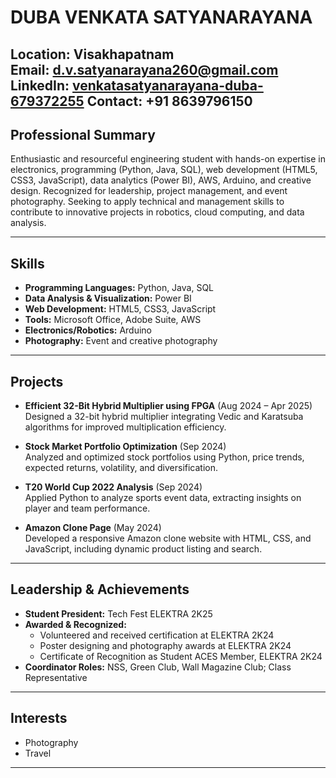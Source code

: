 # DUBA VENKATA SATYANARAYANA

**Location:** Visakhapatnam  
**Email:** d.v.satyanarayana260@gmail.com  
**LinkedIn:** [venkatasatyanarayana-duba-679372255](https://www.linkedin.com/in/venkatasatyanarayana-duba-679372255)
**Contact:** +91 8639796150
---

## Professional Summary

Enthusiastic and resourceful engineering student with hands-on expertise in electronics, programming (Python, Java, SQL), web development (HTML5, CSS3, JavaScript), data analytics (Power BI), AWS, Arduino, and creative design. Recognized for leadership, project management, and event photography. Seeking to apply technical and management skills to contribute to innovative projects in robotics, cloud computing, and data analysis.

---

## Skills

- **Programming Languages:** Python, Java, SQL
- **Data Analysis & Visualization:** Power BI
- **Web Development:** HTML5, CSS3, JavaScript
- **Tools:** Microsoft Office, Adobe Suite, AWS
- **Electronics/Robotics:** Arduino
- **Photography:** Event and creative photography

---

## Projects

- **Efficient 32-Bit Hybrid Multiplier using FPGA** (Aug 2024 – Apr 2025)  
  Designed a 32-bit hybrid multiplier integrating Vedic and Karatsuba algorithms for improved multiplication efficiency.

- **Stock Market Portfolio Optimization** (Sep 2024)  
  Analyzed and optimized stock portfolios using Python, price trends, expected returns, volatility, and diversification.

- **T20 World Cup 2022 Analysis** (Sep 2024)  
  Applied Python to analyze sports event data, extracting insights on player and team performance.

- **Amazon Clone Page** (May 2024)  
  Developed a responsive Amazon clone website with HTML, CSS, and JavaScript, including dynamic product listing and search.

---

## Leadership & Achievements

- **Student President:** Tech Fest ELEKTRA 2K25
- **Awarded & Recognized:**  
  - Volunteered and received certification at ELEKTRA 2K24  
  - Poster designing and photography awards at ELEKTRA 2K24  
  - Certificate of Recognition as Student ACES Member, ELEKTRA 2K24
- **Coordinator Roles:** NSS, Green Club, Wall Magazine Club; Class Representative

---

## Interests

- Photography
- Travel

---
